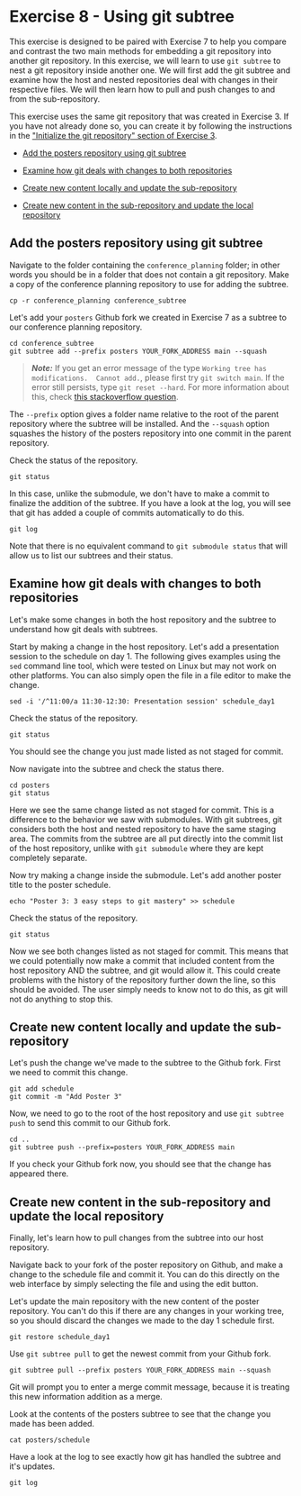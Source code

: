 # Exercise 8 - Using git subtree

This exercise is designed to be paired with Exercise 7 to help you compare and contrast the two main methods for embedding a git repository into another git repository. In this exercise, we will learn to use `git subtree` to nest a git repository inside another one. We will first add the git subtree and examine how the host and nested repositories deal with changes in their respective files. We will then learn how to pull and push changes to and from the sub-repository.

This exercise uses the same git repository that was created in Exercise 3. If you have not already done so, you can create it by following the instructions in the ["Initialize the git repository" section of Exercise 3](./Exercise_3.md#initialize).

* [Add the posters repository using git subtree](#subtree)

* [Examine how git deals with changes to both repositories](#examine)

* [Create new content locally and update the sub-repository](#push)

* [Create new content in the sub-repository and update the local repository](#pull)

## Add the posters repository using git subtree <a name="subtree"></a>

Navigate to the folder containing the `conference_planning` folder; in other words you should be in a folder that does not contain a git repository. Make a copy of the conference planning repository to use for adding the subtree.

```plaintext
cp -r conference_planning conference_subtree
```

Let's add your `posters` Github fork we created in Exercise 7 as a subtree to our conference planning repository.

```plaintext
cd conference_subtree
git subtree add --prefix posters YOUR_FORK_ADDRESS main --squash
```

> **_Note:_**  If you get an error message of the type `Working tree has modifications.  Cannot add.`, please first try `git switch main`. If the error still persists, type `git reset --hard`. For more information about this, check [this stackoverflow question](https://stackoverflow.com/questions/3623351/git-subtree-pull-says-that-the-working-tree-has-modifications-but-git-status-sa).

The `--prefix` option gives a folder name relative to the root of the parent repository where the subtree will be installed. And the `--squash` option squashes the history of the posters repository into one commit in the parent repository.

Check the status of the repository.

```plaintext
git status
```

In this case, unlike the submodule, we don't have to make a commit to finalize the addition of the subtree. If you have a look at the log, you will see that git has added a couple of commits automatically to do this.

```plaintext
git log
```

Note that there is no equivalent command to `git submodule status` that will allow us to list our subtrees and their status.  


## Examine how git deals with changes to both repositories <a name="examine"></a>

Let's make some changes in both the host repository and the subtree to understand how git deals with subtrees.  

Start by making a change in the host repository. Let's add a presentation session to the schedule on day 1. The following gives examples using the `sed` command line tool, which were tested on Linux but may not work on other platforms. You can also simply open the file in a file editor to make the change.

```plaintext
sed -i '/^11:00/a 11:30-12:30: Presentation session' schedule_day1
```

Check the status of the repository.

```plaintext
git status
```

You should see the change you just made listed as not staged for commit.

Now navigate into the subtree and check the status there.

```plaintext
cd posters
git status
```

Here we see the same change listed as not staged for commit. This is a difference to the behavior we saw with submodules. With git subtrees, git considers both the host and nested repository to have the same staging area. The commits from the subtree are all put directly into the commit list of the host repository, unlike with `git submodule` where they are kept completely separate.

Now try making a change inside the submodule. Let's add another poster title to the poster schedule.

```plaintext
echo "Poster 3: 3 easy steps to git mastery" >> schedule
```

Check the status of the repository.

```plaintext
git status
```

Now we see both changes listed as not staged for commit. This means that we could potentially now make a commit that included content from the host repository AND the subtree, and git would allow it. This could create problems with the history of the repository further down the line, so this should be avoided. The user simply needs to know not to do this, as git will not do anything to stop this.

## Create new content locally and update the sub-repository <a name="push"></a>

Let's push the change we've made to the subtree to the Github fork.
First we need to commit this change.

```plaintext
git add schedule
git commit -m "Add Poster 3"
```

Now, we need to go to the root of the host repository and use `git subtree push` to send this commit to our Github fork.

```plaintext
cd ..
git subtree push --prefix=posters YOUR_FORK_ADDRESS main
```

If you check your Github fork now, you should see that the change has appeared there.  

## Create new content in the sub-repository and update the local repository <a name="pull"></a>

Finally, let's learn how to pull changes from the subtree into our host repository.  

Navigate back to your fork of the poster repository on Github, and make a change to the schedule file and commit it. You can do this directly on the web interface by simply selecting the file and using the edit button.

Let's update the main repository with the new content of the poster repository.
You can't do this if there are any changes in your working tree, so you should discard the changes we made to the day 1 schedule first.

```plaintext
git restore schedule_day1
```

Use `git subtree pull` to get the newest commit from your Github fork.

```plaintext
git subtree pull --prefix posters YOUR_FORK_ADDRESS main --squash
```

Git will prompt you to enter a merge commit message, because it is treating this new information addition as a merge.

Look at the contents of the posters subtree to see that the change you made has been added.

```plaintext
cat posters/schedule
```

Have a look at the log to see exactly how git has handled the subtree and it's updates.

```plaintext
git log
```
